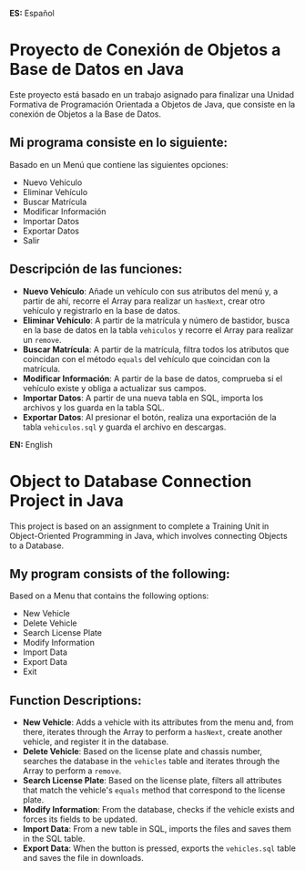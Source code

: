 **ES:** Español
# Proyecto de Conexión de Objetos a Base de Datos en Java

Este proyecto está basado en un trabajo asignado para finalizar una Unidad Formativa de Programación Orientada a Objetos de Java, que consiste en la conexión de Objetos a la Base de Datos.

## Mi programa consiste en lo siguiente:
Basado en un Menú que contiene las siguientes opciones:
- Nuevo Vehículo
- Eliminar Vehículo
- Buscar Matrícula
- Modificar Información
- Importar Datos
- Exportar Datos
- Salir

## Descripción de las funciones:
- **Nuevo Vehículo**: Añade un vehículo con sus atributos del menú y, a partir de ahí, recorre el Array para realizar un `hasNext`, crear otro vehículo y registrarlo en la base de datos.
- **Eliminar Vehículo**: A partir de la matrícula y número de bastidor, busca en la base de datos en la tabla `vehiculos` y recorre el Array para realizar un `remove`.
- **Buscar Matrícula**: A partir de la matrícula, filtra todos los atributos que coincidan con el método `equals` del vehículo que coincidan con la matrícula.
- **Modificar Información**: A partir de la base de datos, comprueba si el vehículo existe y obliga a actualizar sus campos.
- **Importar Datos**: A partir de una nueva tabla en SQL, importa los archivos y los guarda en la tabla SQL.
- **Exportar Datos**: Al presionar el botón, realiza una exportación de la tabla `vehiculos.sql` y guarda el archivo en descargas.

**EN:** English

# Object to Database Connection Project in Java

This project is based on an assignment to complete a Training Unit in Object-Oriented Programming in Java, which involves connecting Objects to a Database.

## My program consists of the following:
Based on a Menu that contains the following options:
- New Vehicle
- Delete Vehicle
- Search License Plate
- Modify Information
- Import Data
- Export Data
- Exit

## Function Descriptions:
- **New Vehicle**: Adds a vehicle with its attributes from the menu and, from there, iterates through the Array to perform a `hasNext`, create another vehicle, and register it in the database.
- **Delete Vehicle**: Based on the license plate and chassis number, searches the database in the `vehicles` table and iterates through the Array to perform a `remove`.
- **Search License Plate**: Based on the license plate, filters all attributes that match the vehicle's `equals` method that correspond to the license plate.
- **Modify Information**: From the database, checks if the vehicle exists and forces its fields to be updated.
- **Import Data**: From a new table in SQL, imports the files and saves them in the SQL table.
- **Export Data**: When the button is pressed, exports the `vehicles.sql` table and saves the file in downloads.
